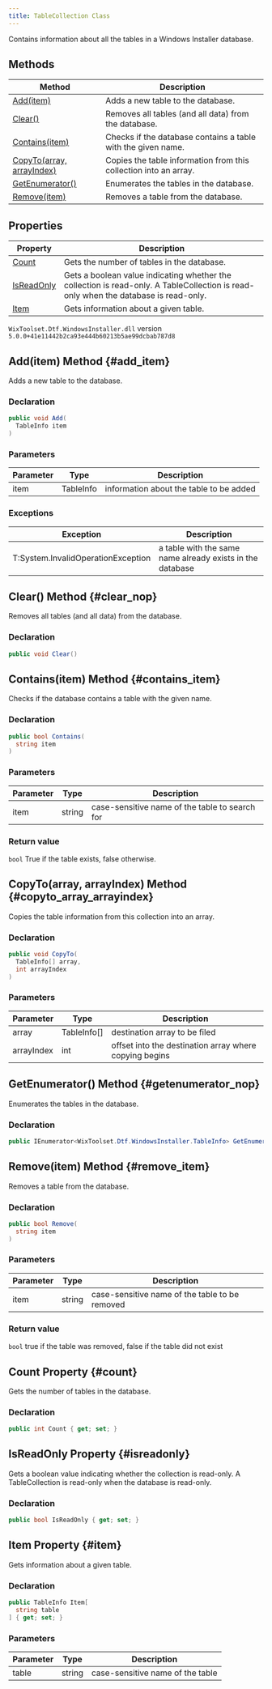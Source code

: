```yaml
---
title: TableCollection Class
---
```

Contains information about all the tables in a Windows Installer database.
## Methods
| Method | Description |
| ------ | ----------- |
| [Add(item)](#add_item) | Adds a new table to the database. |
| [Clear()](#clear_nop) | Removes all tables (and all data) from the database. |
| [Contains(item)](#contains_item) | Checks if the database contains a table with the given name. |
| [CopyTo(array, arrayIndex)](#copyto_array_arrayindex) | Copies the table information from this collection into an array. |
| [GetEnumerator()](#getenumerator_nop) | Enumerates the tables in the database. |
| [Remove(item)](#remove_item) | Removes a table from the database. |
## Properties
| Property | Description |
| ------ | ----------- |
| [Count](#count) | Gets the number of tables in the database. |
| [IsReadOnly](#isreadonly) | Gets a boolean value indicating whether the collection is read-only. A TableCollection is read-only when the database is read-only. |
| [Item](#item) | Gets information about a given table. |
`WixToolset.Dtf.WindowsInstaller.dll` version `5.0.0+41e11442b2ca93e444b60213b5ae99dcbab787d8`
## Add(item) Method {#add_item}
Adds a new table to the database.
### Declaration
```cs
public void Add(
  TableInfo item
)
```
### Parameters
| Parameter | Type | Description |
| --------- | ---- | ----------- |
| item | TableInfo | information about the table to be added |
### Exceptions
| Exception | Description |
| --------- | ----------- |
| T:System.InvalidOperationException | a table with the same name already exists in the database |
## Clear() Method {#clear_nop}
Removes all tables (and all data) from the database.
### Declaration
```cs
public void Clear()
```
## Contains(item) Method {#contains_item}
Checks if the database contains a table with the given name.
### Declaration
```cs
public bool Contains(
  string item
)
```
### Parameters
| Parameter | Type | Description |
| --------- | ---- | ----------- |
| item | string | case-sensitive name of the table to search for |
### Return value
`bool` True if the table exists, false otherwise.
## CopyTo(array, arrayIndex) Method {#copyto_array_arrayindex}
Copies the table information from this collection into an array.
### Declaration
```cs
public void CopyTo(
  TableInfo[] array,
  int arrayIndex
)
```
### Parameters
| Parameter | Type | Description |
| --------- | ---- | ----------- |
| array | TableInfo[] | destination array to be filed |
| arrayIndex | int | offset into the destination array where copying begins |
## GetEnumerator() Method {#getenumerator_nop}
Enumerates the tables in the database.
### Declaration
```cs
public IEnumerator<WixToolset.Dtf.WindowsInstaller.TableInfo> GetEnumerator()
```
## Remove(item) Method {#remove_item}
Removes a table from the database.
### Declaration
```cs
public bool Remove(
  string item
)
```
### Parameters
| Parameter | Type | Description |
| --------- | ---- | ----------- |
| item | string | case-sensitive name of the table to be removed |
### Return value
`bool` true if the table was removed, false if the table did not exist
## Count Property {#count}
Gets the number of tables in the database.
### Declaration
```cs
public int Count { get; set; }
```
## IsReadOnly Property {#isreadonly}
Gets a boolean value indicating whether the collection is read-only. A TableCollection is read-only when the database is read-only.
### Declaration
```cs
public bool IsReadOnly { get; set; }
```
## Item Property {#item}
Gets information about a given table.
### Declaration
```cs
public TableInfo Item[
  string table
] { get; set; }
```
### Parameters
| Parameter | Type | Description |
| --------- | ---- | ----------- |
| table | string | case-sensitive name of the table |
